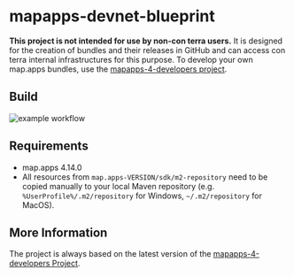 # mapapps-devnet-blueprint

**This project is not intended for use by non-con terra users.** It is designed for the creation of bundles and their releases in GitHub and can access con terra internal infrastructures for this purpose. To develop your own map.apps bundles, use the [mapapps-4-developers project](https://github.com/conterra/mapapps-4-developers).

## Build

![example workflow](https://github.com/conterra/mapapps-devnet-blueprint/actions/workflows/devnet-bundle-snapshot.yml/badge.svg)

## Requirements

-   map.apps 4.14.0
-   All resources from `map.apps-VERSION/sdk/m2-repository` need to be copied manually to your local Maven repository (e.g. `%UserProfile%/.m2/repository` for Windows, `~/.m2/repository` for MacOS).

## More Information

The project is always based on the latest version of the [mapapps-4-developers Project](https://github.com/conterra/mapapps-4-developers).
